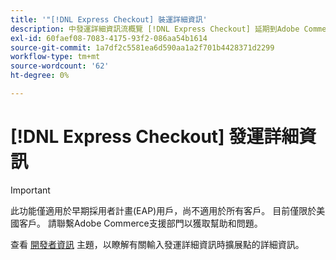 ```yaml
---
title: '"[!DNL Express Checkout] 裝運詳細資訊'
description: 中發運詳細資訊流概覽 [!DNL Express Checkout] 延期到Adobe Commerce。
exl-id: 60faef08-7083-4175-93f2-086aa54b1614
source-git-commit: 1a7df2c5581ea6d590aa1a2f701b4428371d2299
workflow-type: tm+mt
source-wordcount: '62'
ht-degree: 0%

---
```


# [!DNL Express Checkout] 發運詳細資訊

>[!IMPORTANT]
>
> 此功能僅適用於早期採用者計畫(EAP)用戶，尚不適用於所有客戶。 目前僅限於美國客戶。 請聯繫Adobe Commerce支援部門以獲取幫助和問題。

查看 [開發者資訊](../express-checkout/developer.md) 主題，以瞭解有關輸入發運詳細資訊時擴展點的詳細資訊。
